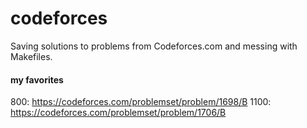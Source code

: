 # codeforces

Saving solutions to problems from Codeforces.com and messing with Makefiles.

#### my favorites

800: <https://codeforces.com/problemset/problem/1698/B>
1100: <https://codeforces.com/problemset/problem/1706/B>
